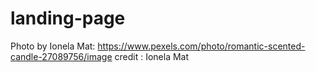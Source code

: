 # landing-page
Photo by Ionela Mat: https://www.pexels.com/photo/romantic-scented-candle-27089756/image credit : Ionela Mat
